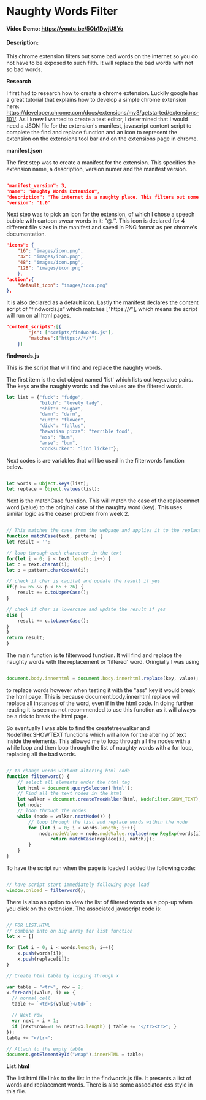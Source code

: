 # Naughty Words Filter

#### Video Demo: <https://youtu.be/5Qb1DwjU8Yo>

#### Description:
This chrome extension filters out some bad words on the internet so you do not have to be exposed to such filth. It will replace the bad words with not so bad words.

**Research**

I first had to research how to create a chrome extension. Luckily google has a great tutorial that explains how to develop a simple chrome extension here: https://developer.chrome.com/docs/extensions/mv3/getstarted/extensions-101/. As I knew I wanted to create a text editor, I determined that I would need a JSON file for the extension's manifest, javascript content script to complete the find and replace function and an icon to represent the extension on the extensions tool bar and on the extensions page in chrome.

**manifest.json**

The first step was to create a manifest for the extension. This specifies the extension name, a description, version numer and the manifest version.

```json

"manifest_version": 3,
"name": "Naughty Words Extension",
"description": "The internet is a naughty place. This filters out some of those no-no words",
"version": "1.0"

```

Next step was to pick an icon for the extension, of which I chose a speech bubble with cartoon swear words in it: "@*!*". This icon is declared for 4 different file sizes in the manifest and saved in PNG format as per chrome's documentation.

```json
"icons": {
    "16": "images/icon.png",
    "32": "images/icon.png",
    "48": "images/icon.png",
    "128": "images/icon.png"
    },
"action":{
    "default_icon": "images/icon.png"
},
```

It is also declared as a default icon. Lastly the manifest declares the content script of "findwords.js" which matches ["https://*/*"], which means the script will run on all html pages.

```json
"content_scripts":[{
        "js": ["scripts/findwords.js"],
        "matches":["https://*/*"]
    }]
```

**findwords.js**

This is the script that will find and replace the naughty words.

The first item is the dict object named 'list' which lists out key:value pairs. The keys are the naughty words and the values are the filtered words.

```javascript
let list = {"fuck": "fudge",
            "bitch": "lovely lady",
            "shit": "sugar",
            "damn": "darn",
            "cunt": "flower",
            "dick": "fallus",
            "hawaiian pizza": "terrible food",
            "ass": "bum",
            "arse": "bum",
            "cocksucker": "lint licker"};
```

Next codes is are variables that will be used in the filterwords function below.

```javascript

let words = Object.keys(list);
let replace = Object.values(list);

```
Next is the matchCase fucntion. This will match the case of the replacemnet word (value) to the original case of the naughty word (key). This uses similar logic as the ceaser problem from week 2.

```javascript

// This matches the case from the webpage and applies it to the replacement text.
function matchCase(text, pattern) {
let result = '';

// loop through each character in the text
for(let i = 0; i < text.length; i++) {
let c = text.charAt(i);
let p = pattern.charCodeAt(i);

// check if char is capital and update the result if yes
if(p >= 65 && p < 65 + 26) {
    result += c.toUpperCase();
}

// check if char is lowercase and update the result if yes
else {
    result += c.toLowerCase();
}
}
return result;
}

```

The main function is te filterwood function. It will find and replace the naughty words with the replacement or 'filtered' word. Oringially I was using

```javascript

document.body.innerhtml = document.body.innerhtml.replace(key, value);

```
to replace words however when testing it with the "ass" key it would break the html page. This is because document.body.innerhtml.replace will replace all instances of the word, even if in the html code. In doing further reading it is seen as not recommended to use this function as it will always be a risk to break the html page.

So eventually I was able to find the createtreewalker and Nodefilter.SHOWTEXT functions which will allow for the altering of text inside the elements. This allowed me to loop through all the nodes with a while loop and then loop through the list of naughty words with a for loop, replacing all the bad words.

```javascript

// to change words without altering html code
function filterword() {
    // select all elements under the html tag
    let html = document.querySelector('html');
    // Find all the text nodes in the html
    let walker = document.createTreeWalker(html, NodeFilter.SHOW_TEXT);
    let node;
    // loop through the nodes
    while (node = walker.nextNode()) {
        // loop through the list and replace words within the node
        for (let i = 0; i < words.length; i++){
            node.nodeValue = node.nodeValue.replace(new RegExp(words[i], "gi"), function(match) {
                return matchCase(replace[i], match)});
        }
    }
}

```

To have the script run when the page is loaded I added the following code:

```javascript

// have script start immediately following page load
window.onload = filterword();

```

There is also an option to view the list of filtered words as a pop-up when you click on the extension. The associated javascript code is:

```javascript

// FOR LIST.HTML
// combine into on big array for list function
let x = []

for (let i = 0; i < words.length; i++){
    x.push(words[i]);
    x.push(replace[i]);
}

// Create html table by looping through x

var table = "<tr>", row = 2;
x.forEach((value, i) => {
  // normal cell
  table += `<td>${value}</td>`;

  // Next row
  var next = i + 1;
  if (next%row==0 && next!=x.length) { table += "</tr><tr>"; }
});
table += "</tr>";

// Attach to the empty table
document.getElementById("wrap").innerHTML = table;

```
**List.html**

The list html file links to the list in the findwords.js file. It presents a list of words and replacement words. There is also some associated css style in this file.

